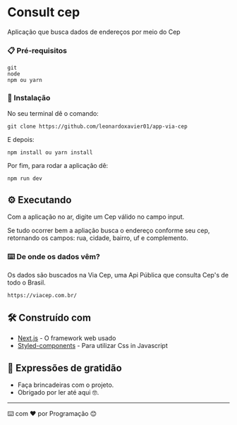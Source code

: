 # Consult cep

Aplicação que busca dados de endereços por meio do Cep

### 📋 Pré-requisitos

```
git
node
npm ou yarn
```

### 🔧 Instalação

No seu terminal dê o comando:

```
git clone https://github.com/leonardoxavier01/app-via-cep 
```

E depois:

```
npm install ou yarn install
```
Por fim, para rodar a aplicação dê:

```
npm run dev
```

## ⚙️ Executando 

Com a aplicação no ar, digite um Cep válido no campo input.

Se tudo ocorrer bem a apliação busca o endereço conforme seu cep,
retornando os campos: rua, cidade, bairro, uf e complemento.

### ⌨️ De onde os dados vêm?

Os dados são buscados na Via Cep, uma Api Pública que consulta Cep's de todo o Brasil.

```
https://viacep.com.br/
```

## 🛠️ Construído com

* [Next.js](https://nextjs.org/) - O framework web usado
* [Styled-components](https://styled-components.com//) - Para utilizar Css in Javascript

## 🎁 Expressões de gratidão

* Faça brincadeiras com o projeto.
* Obrigado por ler até aqui 🤓.

---
⌨️ com ❤️ por Programação 😊